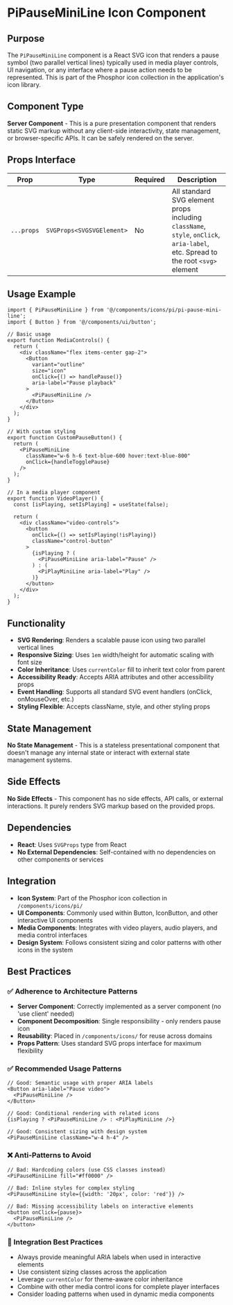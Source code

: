 # PiPauseMiniLine Icon Component

## Purpose
The `PiPauseMiniLine` component is a React SVG icon that renders a pause symbol (two parallel vertical lines) typically used in media player controls, UI navigation, or any interface where a pause action needs to be represented. This is part of the Phosphor icon collection in the application's icon library.

## Component Type
**Server Component** - This is a pure presentation component that renders static SVG markup without any client-side interactivity, state management, or browser-specific APIs. It can be safely rendered on the server.

## Props Interface

| Prop | Type | Required | Description |
|------|------|----------|-------------|
| `...props` | `SVGProps<SVGSVGElement>` | No | All standard SVG element props including `className`, `style`, `onClick`, `aria-label`, etc. Spread to the root `<svg>` element |

## Usage Example

```tsx
import { PiPauseMiniLine } from '@/components/icons/pi/pi-pause-mini-line';
import { Button } from '@/components/ui/button';

// Basic usage
export function MediaControls() {
  return (
    <div className="flex items-center gap-2">
      <Button
        variant="outline"
        size="icon"
        onClick={() => handlePause()}
        aria-label="Pause playback"
      >
        <PiPauseMiniLine />
      </Button>
    </div>
  );
}

// With custom styling
export function CustomPauseButton() {
  return (
    <PiPauseMiniLine 
      className="w-6 h-6 text-blue-600 hover:text-blue-800"
      onClick={handleTogglePause}
    />
  );
}

// In a media player component
export function VideoPlayer() {
  const [isPlaying, setIsPlaying] = useState(false);
  
  return (
    <div className="video-controls">
      <button 
        onClick={() => setIsPlaying(!isPlaying)}
        className="control-button"
      >
        {isPlaying ? (
          <PiPauseMiniLine aria-label="Pause" />
        ) : (
          <PiPlayMiniLine aria-label="Play" />
        )}
      </button>
    </div>
  );
}
```

## Functionality
- **SVG Rendering**: Renders a scalable pause icon using two parallel vertical lines
- **Responsive Sizing**: Uses `1em` width/height for automatic scaling with font size
- **Color Inheritance**: Uses `currentColor` fill to inherit text color from parent
- **Accessibility Ready**: Accepts ARIA attributes and other accessibility props
- **Event Handling**: Supports all standard SVG event handlers (onClick, onMouseOver, etc.)
- **Styling Flexible**: Accepts className, style, and other styling props

## State Management
**No State Management** - This is a stateless presentational component that doesn't manage any internal state or interact with external state management systems.

## Side Effects
**No Side Effects** - This component has no side effects, API calls, or external interactions. It purely renders SVG markup based on the provided props.

## Dependencies
- **React**: Uses `SVGProps` type from React
- **No External Dependencies**: Self-contained with no dependencies on other components or services

## Integration
- **Icon System**: Part of the Phosphor icon collection in `/components/icons/pi/`
- **UI Components**: Commonly used within Button, IconButton, and other interactive UI components
- **Media Components**: Integrates with video players, audio players, and media control interfaces
- **Design System**: Follows consistent sizing and color patterns with other icons in the system

## Best Practices

### ✅ Adherence to Architecture Patterns
- **Server Component**: Correctly implemented as a server component (no 'use client' needed)
- **Component Decomposition**: Single responsibility - only renders pause icon
- **Reusability**: Placed in `/components/icons/` for reuse across domains
- **Props Pattern**: Uses standard SVG props interface for maximum flexibility

### ✅ Recommended Usage Patterns
```tsx
// Good: Semantic usage with proper ARIA labels
<Button aria-label="Pause video">
  <PiPauseMiniLine />
</Button>

// Good: Conditional rendering with related icons
{isPlaying ? <PiPauseMiniLine /> : <PiPlayMiniLine />}

// Good: Consistent sizing with design system
<PiPauseMiniLine className="w-4 h-4" />
```

### ❌ Anti-Patterns to Avoid
```tsx
// Bad: Hardcoding colors (use CSS classes instead)
<PiPauseMiniLine fill="#ff0000" />

// Bad: Inline styles for complex styling
<PiPauseMiniLine style={{width: '20px', color: 'red'}} />

// Bad: Missing accessibility labels on interactive elements
<button onClick={pause}>
  <PiPauseMiniLine />
</button>
```

### 🎯 Integration Best Practices
- Always provide meaningful ARIA labels when used in interactive elements
- Use consistent sizing classes across the application
- Leverage `currentColor` for theme-aware color inheritance
- Combine with other media control icons for complete player interfaces
- Consider loading patterns when used in dynamic media components